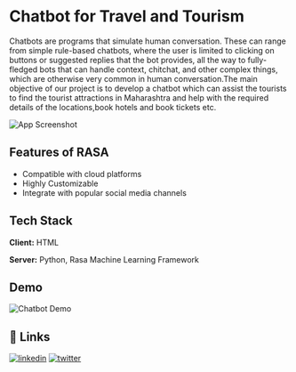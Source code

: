 
# Chatbot for Travel and Tourism

Chatbots are programs that simulate human conversation. These can range from
simple rule-based chatbots, where the user is limited to clicking on buttons or suggested
replies that the bot provides, all the way to fully-fledged bots that can handle context,
chitchat, and other complex things, which are otherwise very common in human
conversation.The main objective of our project is to develop a chatbot which can assist
the tourists to find the tourist attractions in Maharashtra and help with the required
details of the locations,book hotels and book tickets etc.

![App Screenshot](https://encrypted-tbn0.gstatic.com/images?q=tbn:ANd9GcQDFW5frQF-UY08q3JOH0nBnDHJKoTPNVQunL392iehVg&s)

## Features of RASA
- Compatible with cloud platforms
- Highly Customizable
- Integrate with popular social media channels

## Tech Stack

**Client:** HTML

**Server:** Python, Rasa Machine Learning Framework


## Demo

![Chatbot Demo](https://user-images.githubusercontent.com/72243918/193420360-12219975-b59a-45cc-9c48-eae16ccf5cba.gif)


## 🔗 Links
[![linkedin](https://img.shields.io/badge/linkedin-0A66C2?style=for-the-badge&logo=linkedin&logoColor=white)](https://www.linkedin.com/in/ashutosh-kadam-qwerty/)
[![twitter](https://img.shields.io/badge/twitter-1DA1F2?style=for-the-badge&logo=twitter&logoColor=white)](https://twitter.com/ashutosh_a5)


